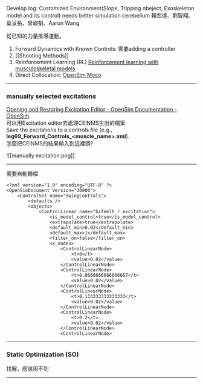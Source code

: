 
<style>
    .reveal {
        font-family: 'Times New Roman', '標楷體';
        font-size: 30px;
        text-align: left;
        color: black;
        background-size: cover;
        background-position: center;
    }
	.reveal h1,
	.reveal h2,
	.reveal h3,
	.reveal h4,
	.reveal h5,
	.reveal h6 {
	  font-family: 'Times New Roman', '標楷體';
	  color: black;
	  %%text-transform: lowercase%%;
	  text-transform: capitalize;
	}
	.with-border{
		border: 1px solid red;
	}
</style>
<grid drag="60 10" drop="-3 40">
Develop log: Customized Environment(Slope, Tripping obeject, Exoskeleton model and its control) needs better simulation cerebellum
<!-- element style="font-size: 35px;align: left; text-align: left;color: white"-->
</grid>

<grid drag="50 10" drop="40 70">
賴宏達、劉智翔、葉亘祐、曾峻魁、Aaron Wang
<!-- element style="font-size: 30px;align: right; text-align: right"-->
</grid>

<!-- slide bg="../NTKLab_white bg_cover_resize.png"-->

從已知的力量推導運動。
1. Forward Dynamics with Known Controls: 需要adding a controller
2. [[Shooting Methods]]
3. Reinforcement Learning (RL)  [Reinforcement learning with musculoskeletal models](https://osim-rl.kidzinski.com/)
4. Direct Collocation: [OpenSim Moco](https://opensim-org.github.io/opensim-moco-site/)

---
### manually selected excitations
[Opening and Restoring Excitation Editor - OpenSim Documentation - OpenSim](https://opensimconfluence.atlassian.net/wiki/spaces/OpenSim/pages/53089919/Opening+and+Restoring+Excitation+Editor)\
可以用Excitation editor去處理CEINMS生出的檔案\
Save the excitations to a controls file (e.g., **leg69_Forward_Controls_<muscle_name>.xml**).\
怎麼把CEINMS的結果輸入到這裡頭?

![[manually excitation.png]]

---
需要自動轉檔
```
<?xml version="1.0" encoding="UTF-8" ?>
<OpenSimDocument Version="30000">
	<ControlSet name="SwingControls">
		<defaults />
        <objects>
			<ControlLinear name="bifemlh_r.excitation">
				<is_model_control>true</is_model_control>
				<extrapolate>true</extrapolate>
				<default_min>0.02</default_min>
				<default_max>1</default_max>
				<filter_on>false</filter_on>
				<x_nodes>
					<ControlLinearNode>
						<t>0</t>
						<value>0.02</value>
					</ControlLinearNode>
					<ControlLinearNode>
						<t>0.0666666666666667</t>
						<value>0.02</value>
					</ControlLinearNode>
					<ControlLinearNode>
						<t>0.133333333333333</t>
						<value>0.02</value>
					</ControlLinearNode>
					<ControlLinearNode>
						<t>0.2</t>
						<value>0.02</value>
					</ControlLinearNode>
					<ControlLinearNode>
```

---
### Static Optimization (SO)
找解，應該用不到

---
